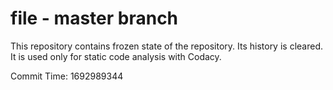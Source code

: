 # file - master branch

This repository contains frozen state of the repository.
Its history is cleared. It is used only for static code
analysis with Codacy.

Commit Time: 1692989344